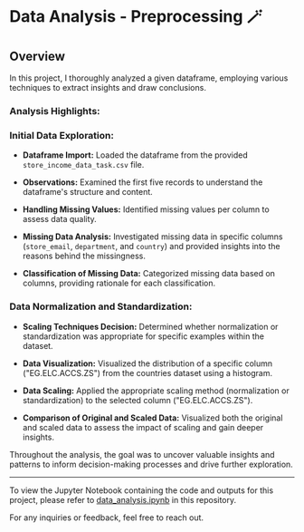 
# Data Analysis - Preprocessing  :magic_wand:	

## Overview
In this project, I thoroughly analyzed a given dataframe, employing various techniques to extract insights and draw conclusions.

### Analysis Highlights:

### Initial Data Exploration:
- **Dataframe Import:** Loaded the dataframe from the provided `store_income_data_task.csv` file.
   
- **Observations:** Examined the first five records to understand the dataframe's structure and content.

- **Handling Missing Values:** Identified missing values per column to assess data quality.

- **Missing Data Analysis:** Investigated missing data in specific columns (`store_email`, `department`, and `country`) and provided insights into the reasons behind the missingness.

- **Classification of Missing Data:** Categorized missing data based on columns, providing rationale for each classification.

### Data Normalization and Standardization:
- **Scaling Techniques Decision:** Determined whether normalization or standardization was appropriate for specific examples within the dataset.

- **Data Visualization:** Visualized the distribution of a specific column ("EG.ELC.ACCS.ZS") from the countries dataset using a histogram.

- **Data Scaling:** Applied the appropriate scaling method (normalization or standardization) to the selected column ("EG.ELC.ACCS.ZS").

- **Comparison of Original and Scaled Data:** Visualized both the original and scaled data to assess the impact of scaling and gain deeper insights.

Throughout the analysis, the goal was to uncover valuable insights and patterns to inform decision-making processes and drive further exploration.

---

To view the Jupyter Notebook containing the code and outputs for this project, please refer to [data_analysis.ipynb](data_analysis.ipynb) in this repository.

For any inquiries or feedback, feel free to reach out.
